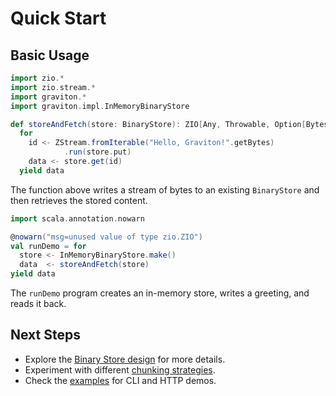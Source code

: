 # Quick Start

## Basic Usage

```scala mdoc:silent
import zio.*
import zio.stream.*
import graviton.*
import graviton.impl.InMemoryBinaryStore

def storeAndFetch(store: BinaryStore): ZIO[Any, Throwable, Option[Bytes]] =
  for
    id <- ZStream.fromIterable("Hello, Graviton!".getBytes)
            .run(store.put)
    data <- store.get(id)
  yield data
```

The function above writes a stream of bytes to an existing `BinaryStore` and then retrieves the stored content.

```scala mdoc:silent
import scala.annotation.nowarn

@nowarn("msg=unused value of type zio.ZIO")
val runDemo = for
  store <- InMemoryBinaryStore.make()
  data  <- storeAndFetch(store)
yield data
```

The `runDemo` program creates an in-memory store, writes a greeting, and reads it back.

## Next Steps

- Explore the [Binary Store design](../binary-store.md) for more details.
- Experiment with different [chunking strategies](../chunking.md).
- Check the [examples](../examples/index.md) for CLI and HTTP demos.
